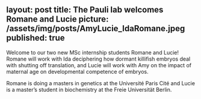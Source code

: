 layout: post
title: The Pauli lab welcomes Romane and Lucie 
picture: /assets/img/posts/AmyLucie_IdaRomane.jpeg
published: true
---
Welcome to our two new MSc internship students Romane and Lucie! Romane will work with Ida deciphering how dormant killifish embryos deal with shutting off translation, and Lucie will work with Amy on the impact of maternal age on developmental competence of embryos. 

Romane is doing a masters in genetics at the Université Paris Cité and Lucie is a master’s student in biochemistry at the Freie Universität Berlin. 

